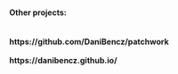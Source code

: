 <h4>Other projects:<h4>
<br>
https://github.com/DaniBencz/patchwork<br>
<br>https://danibencz.github.io/
